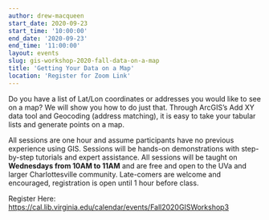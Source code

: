 ```yaml
---
author: drew-macqueen
start_date: 2020-09-23
start_time: '10:00:00'
end_date: '2020-09-23'
end_time: '11:00:00'
layout: events
slug: gis-workshop-2020-fall-data-on-a-map
title: 'Getting Your Data on a Map'
location: 'Register for Zoom Link'
---
```


Do you have a list of Lat/Lon coordinates or addresses you would like to see on a map?  We will show you how to do just that.  Through ArcGIS’s Add XY data tool and Geocoding (address matching), it is easy to take your tabular lists and generate points on a map.

All sessions are one hour and assume participants have no previous experience using GIS.  Sessions will be hands-on demonstrations with step-by-step tutorials and expert assistance.  All sessions will be taught on **Wednesdays from 10AM to 11AM** and are free and open to the UVa and larger Charlottesville community. Late-comers are welcome and encouraged, registration is open until 1 hour before class.

Register Here: https://cal.lib.virginia.edu/calendar/events/Fall2020GISWorkshop3
